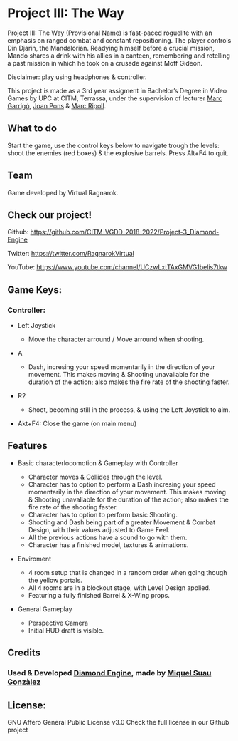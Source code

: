 ﻿# Project III: The Way

Project III: The Way (Provisional Name) is  fast-paced roguelite with an emphasis on ranged combat and constant repositioning. The player controls Din Djarin, the Mandalorian. Readying himself before a crucial mission, Mando shares a drink with his allies in a canteen, remembering and retelling a past mission in which he took on a crusade against Moff Gideon.

Disclaimer: play using headphones & controller.

This project is made as a 3rd year assigment in Bachelor’s Degree in Video Games by UPC at CITM, Terrassa, under the supervision of lecturer [Marc Garrigó](www.linkedin.com/in/mgarrigo/), [Joan Pons](https://www.linkedin.com/in/joanjoseppons/) & [Marc Ripoll](https://www.linkedin.com/in/marc-ripoll-tarr%C3%A9-2625303b/?originalSubdomain=es).


## What to do
Start the game, use the control keys below to navigate trough the levels: shoot the enemies (red boxes) & the explosive barrels. Press Alt+F4 to quit.

## Team
Game developed by Virtual Ragnarok.


## Check our project!

Github:		https://github.com/CITM-VGDD-2018-2022/Project-3_Diamond-Engine

Twitter:	https://twitter.com/RagnarokVirtual

YouTube:	https://www.youtube.com/channel/UCzwLxtTAxGMVG1belis7tkw

## Game Keys:

### Controller:

* Left Joystick
	- Move the character arround / Move arround when shooting.

* A
	- Dash, incresing your speed momentarily in the direction of your movement. This makes moving & Shooting unavaliable for the duration of the action; also makes the fire rate of the shooting faster.
	
* R2
	- Shoot, becoming still in the process, & using the Left Joystick to aim.

* Akt+F4: Close the game (on main menu)
 
## Features
* Basic characterlocomotion & Gameplay with Controller
	- Character moves & Collides through the level.
	- Character has to option to perform a Dash:incresing your speed momentarily in the direction of your movement. This makes moving & Shooting unavaliable for the duration of the action; also makes the fire rate of the shooting faster.
	- Character has to option to perform basic Shooting.
	- Shooting and Dash being part of a greater Movement & Combat Design, with their values adjusted to Game Feel.
	- All the previous actions have a sound to go with them.
	- Character has a finished model, textures & animations.
	
* Enviroment
	- 4 room setup that is changed in a random order when going though the yellow portals.
	- All 4 rooms are in a blockout stage, with Level Design applied.
	- Featuring a fully finished Barrel & X-Wing props.

* General Gameplay
	- Perspective Camera
	- Initial HUD draft is visible.



## Credits

### Used & Developed [Diamond Engine](https://github.com/CITM-VGDD-2018-2022/Project-3_Diamond-Engine), made by [Miquel Suau Gonzàlez](https://github.com/MayKoder)


## License:
GNU Affero General Public License v3.0
Check the full license in our Github project
